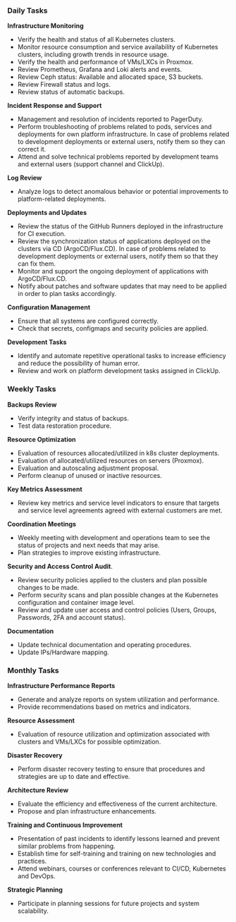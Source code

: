 ### Daily Tasks

**Infrastructure Monitoring**
   - Verify the health and status of all Kubernetes clusters.
   - Monitor resource consumption and service availability of Kubernetes clusters, including growth trends in resource usage.
   - Verify the health and performance of VMs/LXCs in Proxmox.
   - Review Prometheus, Grafana and Loki alerts and events.
   - Review Ceph status: Available and allocated space, S3 buckets.
   - Review Firewall status and logs.
   - Review status of automatic backups.

**Incident Response and Support**
   - Management and resolution of incidents reported to PagerDuty.
   - Perform troubleshooting of problems related to pods, services and deployments for own platform infrastructure. In case of problems related to development deployments or external users, notify them so they can correct it.
   - Attend and solve technical problems reported by development teams and external users (support channel and ClickUp).

**Log Review**
   - Analyze logs to detect anomalous behavior or potential improvements to platform-related deployments.

**Deployments and Updates**
   - Review the status of the GitHub Runners deployed in the infrastructure for CI execution.
   - Review the synchronization status of applications deployed on the clusters via CD (ArgoCD/Flux.CD). In case of problems related to development deployments or external users, notify them so that they can fix them.
   - Monitor and support the ongoing deployment of applications with ArgoCD/Flux.CD.
   - Notify about patches and software updates that may need to be applied in order to plan tasks accordingly.

**Configuration Management**
   - Ensure that all systems are configured correctly.
   - Check that secrets, configmaps and security policies are applied.

**Development Tasks**
   - Identify and automate repetitive operational tasks to increase efficiency and reduce the possibility of human error.
   - Review and work on platform development tasks assigned in ClickUp.


### Weekly Tasks

**Backups Review**
   - Verify integrity and status of backups.
   - Test data restoration procedure.

**Resource Optimization**
   - Evaluation of resources allocated/utilized in k8s cluster deployments.
   - Evaluation of allocated/utilized resources on servers (Proxmox).
   - Evaluation and autoscaling adjustment proposal.
   - Perform cleanup of unused or inactive resources.

**Key Metrics Assessment**
   - Review key metrics and service level indicators to ensure that targets and service level agreements agreed with external customers are met.

**Coordination Meetings**
   - Weekly meeting with development and operations team to see the status of projects and next needs that may arise.
   - Plan strategies to improve existing infrastructure.

**Security and Access Control Audit**. 
   - Review security policies applied to the clusters and plan possible changes to be made.
   - Perform security scans and plan possible changes at the Kubernetes configuration and container image level.
   - Review and update user access and control policies (Users, Groups, Passwords, 2FA and account status).

**Documentation**
   - Update technical documentation and operating procedures.
   - Update IPs/Hardware mapping.


### Monthly Tasks

**Infrastructure Performance Reports**
   - Generate and analyze reports on system utilization and performance.
   - Provide recommendations based on metrics and indicators.

**Resource Assessment**
   - Evaluation of resource utilization and optimization associated with clusters and VMs/LXCs for possible optimization.

**Disaster Recovery**
   - Perform disaster recovery testing to ensure that procedures and strategies are up to date and effective.

**Architecture Review**
   - Evaluate the efficiency and effectiveness of the current architecture.
   - Propose and plan infrastructure enhancements.

**Training and Continuous Improvement**
   - Presentation of past incidents to identify lessons learned and prevent similar problems from happening.
   - Establish time for self-training and training on new technologies and practices.
   - Attend webinars, courses or conferences relevant to CI/CD, Kubernetes and DevOps.

**Strategic Planning**
   - Participate in planning sessions for future projects and system scalability.

